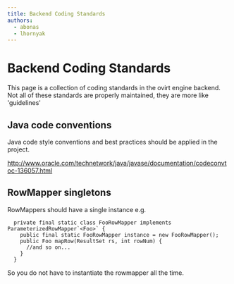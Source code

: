 ```yaml
---
title: Backend Coding Standards
authors:
  - abonas
  - lhornyak
---
```


<!-- TODO: Content review -->

# Backend Coding Standards

This page is a collection of coding standards in the ovirt engine backend. Not all of these standards are properly maintained, they are more like 'guidelines'

## Java code conventions

Java code style conventions and best practices should be applied in the project.

<http://www.oracle.com/technetwork/java/javase/documentation/codeconvtoc-136057.html>

## RowMapper singletons

RowMappers should have a single instance e.g.

      private final static class FooRowMapper implements ParameterizedRowMapper`<Foo>` {
        public final static FooRowMapper instance = new FooRowMapper();
        public Foo mapRow(ResultSet rs, int rowNum) {
          //and so on...
        }
      }

So you do not have to instantiate the rowmapper all the time.
